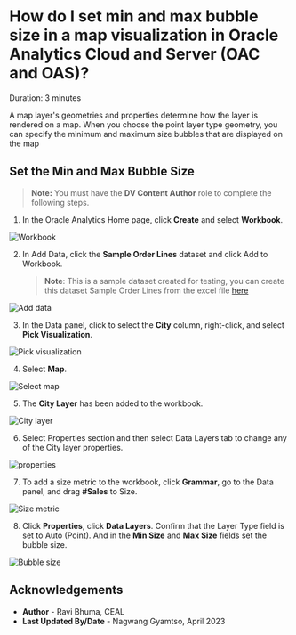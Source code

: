 # How do I set min and max bubble size in a map visualization in Oracle Analytics Cloud and Server (OAC and OAS)?

Duration: 3 minutes

A map layer's geometries and properties determine how the layer is rendered on a map. When you choose the point layer type geometry, you can specify the minimum and maximum size bubbles that are displayed on the map

## Set the Min and Max Bubble Size

>**Note:** You must have the **DV Content Author** role to complete the following steps.

1. In the Oracle Analytics Home page, click **Create** and select **Workbook**.

  ![Workbook](images/workbook.png)

2. In Add Data, click the **Sample Order Lines** dataset and click Add to Workbook.

    >**Note**: This is a sample dataset created for testing, you can create this dataset Sample Order Lines from the excel file [here](https://objectstorage.us-phoenix-1.oraclecloud.com/p/bKMx1O9ys8Q7DZOYwVZ71rFprosfFi68lZzLGPtqe0YB5Z9jMeMthPEbcU7cF2G_/n/idbwmyplhk4t/b/LiveLabsFiles/o/Sample%20Order%20Lines%20(Sprint)Sample%20Order%20Lines.xlsx)


  ![Add data](images/add-data.png)

3. In the Data panel, click to select the **City** column, right-click, and select **Pick Visualization**.

  ![Pick visualization](images/pick-visualization.png)

4. Select **Map**.

  ![Select map](images/map.png)

5. The **City Layer** has been added to the workbook.

  ![City layer](images/city-layer.png)

6. Select Properties section and then select Data Layers tab to change any of the City layer properties.

  ![properties](images/properties.png)

7. To add a size metric to the workbook, click **Grammar**, go to the Data panel, and drag **#Sales** to Size.

  ![Size metric](images/size-metric.png)

8. Click **Properties**, click **Data Layers**. Confirm that the Layer Type field is set to Auto (Point). And in the **Min Size** and **Max Size** fields set the bubble size.

  ![Bubble size](images/bubble-size.png)

## Acknowledgements
* **Author** - Ravi Bhuma, CEAL
* **Last Updated By/Date** - Nagwang Gyamtso,  April 2023
